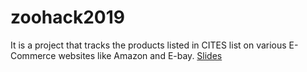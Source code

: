 # zoohack2019
It is a project that tracks the products listed in CITES list on various E-Commerce websites like Amazon and E-bay.
[Slides](https://prezi.com/view/nTCGwsgwAgeJEGYkicj4)
